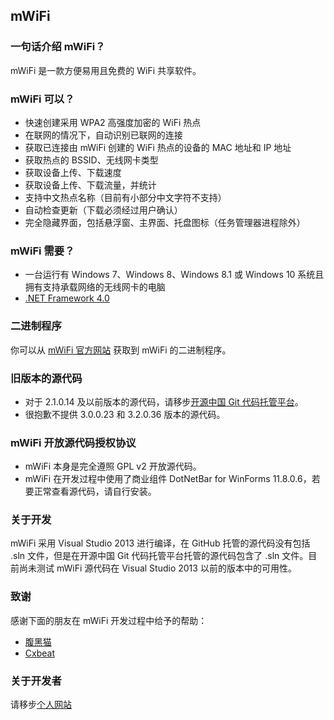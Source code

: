 ## mWiFi

### 一句话介绍 mWiFi？
mWiFi 是一款方便易用且免费的 WiFi 共享软件。

### mWiFi 可以？

* 快速创建采用 WPA2 高强度加密的 WiFi 热点
* 在联网的情况下，自动识别已联网的连接
* 获取已连接由 mWiFi 创建的 WiFi 热点的设备的 MAC 地址和 IP 地址
* 获取热点的 BSSID、无线网卡类型
* 获取设备上传、下载速度
* 获取设备上传、下载流量，并统计
* 支持中文热点名称（目前有小部分中文字符不支持）
* 自动检查更新（下载必须经过用户确认）
* 完全隐藏界面，包括悬浮窗、主界面、托盘图标（任务管理器进程除外）

### mWiFi 需要？
* 一台运行有 Windows 7、Windows 8、Windows 8.1 或 Windows 10 系统且拥有支持承载网络的无线网卡的电脑
* [.NET Framework 4.0](http://pan.baidu.com/share/link?shareid=511862288&uk=253168895)

### 二进制程序
你可以从 [mWiFi 官方网站](http://mwifi.moefactory.com) 获取到 mWiFi 的二进制程序。

### 旧版本的源代码
* 对于 2.1.0.14 及以前版本的源代码，请移步[开源中国 Git 代码托管平台](http://git.oschina.net/moefactory/mWiFi)。
* 很抱歉不提供 3.0.0.23 和 3.2.0.36 版本的源代码。

### mWiFi 开放源代码授权协议
* mWiFi 本身是完全遵照 GPL v2 开放源代码。
* mWiFi 在开发过程中使用了商业组件 DotNetBar for WinForms 11.8.0.6，若要正常查看源代码，请自行安装。

### 关于开发
mWiFi 采用 Visual Studio 2013 进行编译，在 GitHub 托管的源代码没有包括 .sln 文件，但是在开源中国 Git 代码托管平台托管的源代码包含了 .sln 文件。目前尚未测试 mWiFi 源代码在 Visual Studio 2013 以前的版本中的可用性。

### 致谢
感谢下面的朋友在 mWiFi 开发过程中给予的帮助：

* [腹黑猫](http://www.fuheicat.com/) 
* [Cxbeat](http://www.cxbeat.me/)

### 关于开发者
请移步[个人网站](http://www.moefactory.com)
